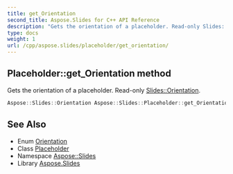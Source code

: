 ```yaml
---
title: get_Orientation
second_title: Aspose.Slides for C++ API Reference
description: "Gets the orientation of a placeholder. Read-only Slides::Orientation."
type: docs
weight: 1
url: /cpp/aspose.slides/placeholder/get_orientation/
---
```

## Placeholder::get_Orientation method


Gets the orientation of a placeholder. Read-only [Slides::Orientation](../../orientation/).

```cpp
Aspose::Slides::Orientation Aspose::Slides::Placeholder::get_Orientation() override
```

## See Also

* Enum [Orientation](../../orientation/)
* Class [Placeholder](../)
* Namespace [Aspose::Slides](../../)
* Library [Aspose.Slides](../../../)
